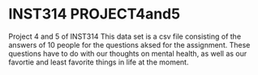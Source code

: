 # INST314 PROJECT4and5
 Project 4 and 5 of INST314
This data set is a csv file consisting of the answers of 10 people for the questions aksed for the assignment.
These questions have to do with our thoughts on mental health, as well as our favortie and least favorite things in life at the moment.
